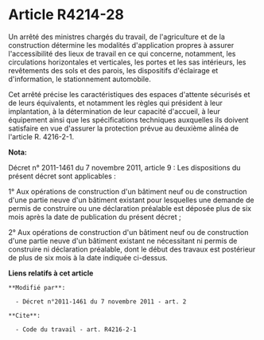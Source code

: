 # Article R4214-28

Un arrêté des ministres chargés du travail, de l'agriculture et de la construction détermine les modalités d'application
propres à assurer l'accessibilité des lieux de travail en ce qui concerne, notamment, les circulations horizontales et
verticales, les portes et les sas intérieurs, les revêtements des sols et des parois, les dispositifs d'éclairage et
d'information, le stationnement automobile. 

Cet arrêté précise les caractéristiques des espaces d'attente sécurisés et de leurs équivalents, et notamment les règles qui
président à leur implantation, à la détermination de leur capacité d'accueil, à leur équipement ainsi que les spécifications
techniques auxquelles ils doivent satisfaire en vue d'assurer la protection prévue au deuxième alinéa de l'article R.
4216-2-1.

**Nota:**

Décret n° 2011-1461 du 7 novembre 2011, article 9 : Les dispositions du présent décret sont applicables :

1° Aux opérations de construction d'un bâtiment neuf ou de construction d'une partie neuve d'un bâtiment existant pour
lesquelles une demande de permis de construire ou une déclaration préalable est déposée plus de six mois après la date de
publication du présent décret ;

2° Aux opérations de construction d'un bâtiment neuf ou de construction d'une partie neuve d'un bâtiment existant ne
nécessitant ni permis de construire ni déclaration préalable, dont le début des travaux est postérieur de plus de six mois à
la date indiquée ci-dessus.

**Liens relatifs à cet article**

	**Modifié par**:

	  - Décret n°2011-1461 du 7 novembre 2011 - art. 2

	**Cite**:

	  - Code du travail - art. R4216-2-1
